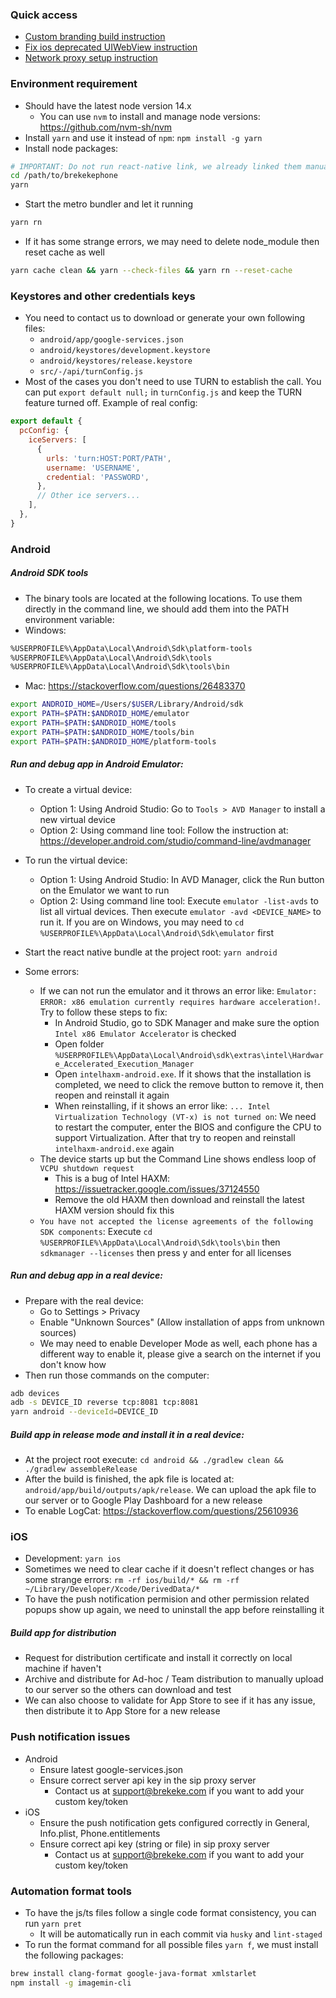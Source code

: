 ### Quick access

- [Custom branding build instruction](./doc/custom-branding-instruction.md)
- [Fix ios deprecated UIWebView instruction](./doc/fix-webview-ios-instruction.md)
- [Network proxy setup instruction](./doc/network-proxy-setup-instruction.md)

### Environment requirement

- Should have the latest node version 14.x
  - You can use `nvm` to install and manage node versions: https://github.com/nvm-sh/nvm
- Install `yarn` and use it instead of `npm`: `npm install -g yarn`
- Install node packages:

```sh
# IMPORTANT: Do not run react-native link, we already linked them manually because the automation link has issues sometimes
cd /path/to/brekekephone
yarn
```

- Start the metro bundler and let it running

```sh
yarn rn
```

- If it has some strange errors, we may need to delete node_module then reset cache as well

```sh
yarn cache clean && yarn --check-files && yarn rn --reset-cache
```

### Keystores and other credentials keys

- You need to contact us to download or generate your own following files:
  - `android/app/google-services.json`
  - `android/keystores/development.keystore`
  - `android/keystores/release.keystore`
  - `src/-/api/turnConfig.js`
- Most of the cases you don't need to use TURN to establish the call. You can put `export default null;` in `turnConfig.js` and keep the TURN feature turned off. Example of real config:

```js
export default {
  pcConfig: {
    iceServers: [
      {
        urls: 'turn:HOST:PORT/PATH',
        username: 'USERNAME',
        credential: 'PASSWORD',
      },
      // Other ice servers...
    ],
  },
}
```

### Android

##### Android SDK tools

- The binary tools are located at the following locations. To use them directly in the command line, we should add them into the PATH environment variable:
- Windows:

```sh
%USERPROFILE%\AppData\Local\Android\Sdk\platform-tools
%USERPROFILE%\AppData\Local\Android\Sdk\tools
%USERPROFILE%\AppData\Local\Android\Sdk\tools\bin
```

- Mac: https://stackoverflow.com/questions/26483370

```sh
export ANDROID_HOME=/Users/$USER/Library/Android/sdk
export PATH=$PATH:$ANDROID_HOME/emulator
export PATH=$PATH:$ANDROID_HOME/tools
export PATH=$PATH:$ANDROID_HOME/tools/bin
export PATH=$PATH:$ANDROID_HOME/platform-tools
```

##### Run and debug app in Android Emulator:

- To create a virtual device:
  - Option 1: Using Android Studio: Go to `Tools > AVD Manager` to install a new virtual device
  - Option 2: Using command line tool: Follow the instruction at: https://developer.android.com/studio/command-line/avdmanager
- To run the virtual device:
  - Option 1: Using Android Studio: In AVD Manager, click the Run button on the Emulator we want to run
  - Option 2: Using command line tool: Execute `emulator -list-avds` to list all virtual devices. Then execute `emulator -avd <DEVICE_NAME>` to run it. If you are on Windows, you may need to `cd %USERPROFILE%\AppData\Local\Android\Sdk\emulator` first
- Start the react native bundle at the project root: `yarn android`

- Some errors:
  - If we can not run the emulator and it throws an error like: `Emulator: ERROR: x86 emulation currently requires hardware acceleration!`. Try to follow these steps to fix:
    - In Android Studio, go to SDK Manager and make sure the option `Intel x86 Emulator Accelerator` is checked
    - Open folder `%USERPROFILE%\AppData\Local\Android\sdk\extras\intel\Hardware_Accelerated_Execution_Manager`
    - Open `intelhaxm-android.exe`. If it shows that the installation is completed, we need to click the remove button to remove it, then reopen and reinstall it again
    - When reinstalling, if it shows an error like: `... Intel Virtualization Technology (VT-x) is not turned on`: We need to restart the computer, enter the BIOS and configure the CPU to support Virtualization. After that try to reopen and reinstall `intelhaxm-android.exe` again
  - The device starts up but the Command Line shows endless loop of `VCPU shutdown request`
    - This is a bug of Intel HAXM: https://issuetracker.google.com/issues/37124550
    - Remove the old HAXM then download and reinstall the latest HAXM version should fix this
  - `You have not accepted the license agreements of the following SDK components`: Execute `cd %USERPROFILE%\AppData\Local\Android\Sdk\tools\bin` then `sdkmanager --licenses` then press y and enter for all licenses

##### Run and debug app in a real device:

- Prepare with the real device:
  - Go to Settings > Privacy
  - Enable "Unknown Sources" (Allow installation of apps from unknown sources)
  - We may need to enable Developer Mode as well, each phone has a different way to enable it, please give a search on the internet if you don't know how
- Then run those commands on the computer:

```sh
adb devices
adb -s DEVICE_ID reverse tcp:8081 tcp:8081
yarn android --deviceId=DEVICE_ID
```

##### Build app in release mode and install it in a real device:

- At the project root execute: `cd android && ./gradlew clean && ./gradlew assembleRelease`
- After the build is finished, the apk file is located at: `android/app/build/outputs/apk/release`. We can upload the apk file to our server or to Google Play Dashboard for a new release
- To enable LogCat: https://stackoverflow.com/questions/25610936

### iOS

- Development: `yarn ios`
- Sometimes we need to clear cache if it doesn't reflect changes or has some strange errors: `rm -rf ios/build/* && rm -rf ~/Library/Developer/Xcode/DerivedData/*`
- To have the push notification permision and other permission related popups show up again, we need to uninstall the app before reinstalling it

##### Build app for distribution

- Request for distribution certificate and install it correctly on local machine if haven't
- Archive and distribute for Ad-hoc / Team distribution to manually upload to our server so the others can download and test
- We can also choose to validate for App Store to see if it has any issue, then distribute it to App Store for a new release

### Push notification issues

- Android
  - Ensure latest google-services.json
  - Ensure correct server api key in the sip proxy server
    - Contact us at support@brekeke.com if you want to add your custom key/token
- iOS
  - Ensure the push notification gets configured correctly in General, Info.plist, Phone.entitlements
  - Ensure correct api key (string or file) in sip proxy server
    - Contact us at support@brekeke.com if you want to add your custom key/token

### Automation format tools

- To have the js/ts files follow a single code format consistency, you can run `yarn pret`
  - It will be automatically run in each commit via `husky` and `lint-staged`
- To run the format command for all possible files `yarn f`, we must install the following packages:

```sh
brew install clang-format google-java-format xmlstarlet
npm install -g imagemin-cli
```
